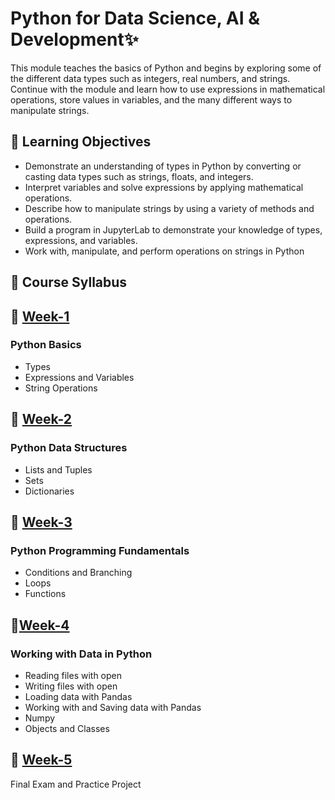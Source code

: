 <h1>Python for Data Science, AI & Development✨</h1>

This module teaches the basics of Python and begins by exploring some of the different data types such as integers, real numbers, and strings. 
Continue with the module and learn how to use expressions in mathematical operations, store values in variables, and the many different ways to manipulate strings.

<h2>📄 Learning Objectives</h2>

- Demonstrate an understanding of types in Python by converting or casting data types such as strings, floats, and integers.
- Interpret variables and solve expressions by applying mathematical operations.
- Describe how to manipulate strings by using a variety of methods and operations.
- Build a program in JupyterLab to demonstrate your knowledge of types, expressions, and variables.
- Work with, manipulate, and perform operations on strings in Python
## 📑 Course Syllabus
## 📅 [Week-1](https://github.com/DerartuDagne/IBM-Data-Science-Professional-Certificates/tree/main/04:%20Python%20for%20Data%20Science%2C%20AI%20%26%20Development/Week_1_Python%20Basics)

 ### Python Basics

- Types
- Expressions and Variables
- String Operations

## 📅 [Week-2](https://github.com/DerartuDagne/IBM-Data-Science-Professional-Certificates/tree/main/04:%20Python%20for%20Data%20Science%2C%20AI%20%26%20Development/Week_2_Python%20Data%20Structures)

### Python Data Structures

- Lists and Tuples
- Sets
- Dictionaries

## 📅 [Week-3](https://github.com/DerartuDagne/IBM-Data-Science-Professional-Certificates/tree/main/04:%20Python%20for%20Data%20Science%2C%20AI%20%26%20Development/Week_3_Python%20Programming%20Fundamentals)

### Python Programming Fundamentals

- Conditions and Branching
- Loops
- Functions

## 📅[Week-4](https://github.com/DerartuDagne/IBM-Data-Science-Professional-Certificates/tree/main/04:%20Python%20for%20Data%20Science%2C%20AI%20%26%20Development/Week_4_Working%20with%20Data%20in%20Python)

### Working with Data in Python

- Reading files with open
- Writing files with open
- Loading data with Pandas
- Working with and Saving data with Pandas
- Numpy
- Objects and Classes

## 📅 [Week-5](https://github.com/DerartuDagne/IBM-Data-Science-Professional-Certificates/tree/main/04:%20Python%20for%20Data%20Science%2C%20AI%20%26%20Development/Week_5_API%20and%20Data%20Collection)

Final Exam and Practice Project
